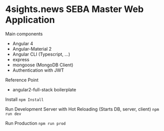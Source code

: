 # 4sights.news SEBA Master Web Application

Main components
- Angular 4
- Angular-Material 2
- Angular CLI (Typescript, ...)
- express
- mongoose (MongoDB Client)
- Authentication with JWT

Reference Point
- angular2-full-stack boilerplate

Install
`` npm Install ``

Run Development Server with Hot Reloading (Starts DB, server, client)
``npm run dev``

Run Production
``npm run prod``
